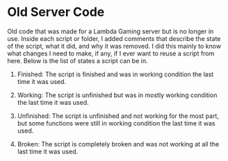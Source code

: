 # Old Server Code
 Old code that was made for a Lambda Gaming server but is no longer in use. Inside each script or folder, I added comments that describe the state of the script, what it did, and why it was removed. I did this mainly to know what changes I need to make, if any, if I ever want to reuse a script from here. Below is the list of states a script can be in.

1. Finished: The script is finished and was in working condition the last time it was used.

2. Working: The script is unfinished but was in mostly working condition the last time it was used.

3. Unfinished: The script is unfinished and not working for the most part, but some functions were still in working condition the last time it was used.

3. Broken: The script is completely broken and was not working at all the last time it was used.
